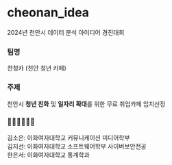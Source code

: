 # cheonan_idea
2024년 천안시 데이터 분석 아이디어 경진대회

### 팀명
천청카 (천안 청년 카페)

### 주제
천안시 **청년 친화** 및 **일자리 확대**를 위한 무료 취업카페 입지선정

### 🙆‍♀️🙆‍♀️🙆‍♀️
김소은: 이화여자대학교 커뮤니케이션 미디어학부  <br>
김지선: 이화여자대학교 소프트웨어학부 사이버보안전공 <br>
한은서: 이화여자대학교 통계학과 <br>


